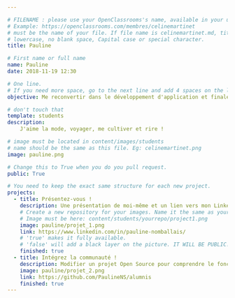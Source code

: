 ```yaml
---

# FILENAME : please use your OpenClassrooms's name, available in your url.
# Example: https://openclassrooms.com/membres/celinemartinet
# must be the name of your file. If file name is celinemartinet.md, title is celinemartinet.
# lowercase, no blank space, Capital case or special character.
title: Pauline

# First name or full name
name: Pauline
date: 2018-11-19 12:30

# One line.
# If you need more space, go to the next line and add 4 spaces on the left, as in 'description'.
objective: Me reconvertir dans le développement d'application et finalement vivre d'un métier que j'aime.

# don't touch that
template: students
description:
    J'aime la mode, voyager, me cultiver et rire ! 

# image must be located in content/images/students
# name should be the same as this file. Eg: celinemartinet.png
image: pauline.png

# Change this to True when you do you pull request.
public: True

# You need to keep the exact same structure for each new project.
projects:
  - title: Présentez-vous !
    description: Une présentation de moi-même et un lien vers mon LinkedIn.
    # Create a new repository for your images. Name it the same as your nickname and profile picture.
    # Image must be here: content/students/yourrepo/project1.png
    image: pauline/projet_1.png
    link: https://www.linkedin.com/in/pauline-nomballais/
    # 'true' makes it fully available.
    # 'false' will add a black layer on the picture. IT WILL BE PUBLIC!
    finished: true
  - title: Intégrez la communauté !
    description: Modifier un projet Open Source pour comprendre le fonctionnement de Git, de Github et des pull requests. 
    image: pauline/projet_2.png
    link: https://github.com/PaulineNS/alumnis
    finished: true
---
```


